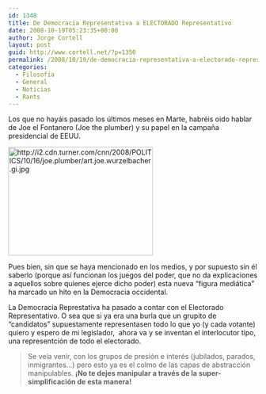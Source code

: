 ```yaml
---
id: 1348
title: De Democracia Representativa a ELECTORADO Representativo
date: 2008-10-19T05:23:35+00:00
author: Jorge Cortell
layout: post
guid: http://www.cortell.net/?p=1350
permalink: /2008/10/19/de-democracia-representativa-a-electorado-representativo/
categories:
  - Filosofí­a
  - General
  - Noticias
  - Rants
---
```

Los que no hayáis pasado los últimos meses en Marte, habréis oido hablar de Joe el Fontanero (Joe the plumber) y su papel en la campaña presidencial de EEUU.

<img src="http://i2.cdn.turner.com/cnn/2008/POLITICS/10/16/joe.plumber/art.joe.wurzelbacher.gi.jpg" alt="http://i2.cdn.turner.com/cnn/2008/POLITICS/10/16/joe.plumber/art.joe.wurzelbacher.gi.jpg" width="292" height="219" />

Pues bien, sin que se haya mencionado en los medios, y por supuesto sin él saberlo (porque así funcionan los juegos del poder, que no da explicaciones a aquellos sobre quienes ejerce dicho poder) esta nueva &#8220;figura mediática&#8221; ha marcado un hito en la Democracia occidental.

La Democracia Represtativa ha pasado a contar con el Electorado Representativo. O sea que si ya era una burla que un grupito de &#8220;candidatos&#8221; supuestamente representasen todo lo que yo (y cada votante) quiero y espero de mi legislador,  ahora va y se inventan el interlocutor tipo, una representción de todo el electorado.

> Se veía venir, con los grupos de presión e interés (jubilados, parados, inmigrantes&#8230;) pero esto ya es el colmo de las capas de abstracción manipulables. **¡No te dejes manipular a través de la super-simplificación de esta manera!**